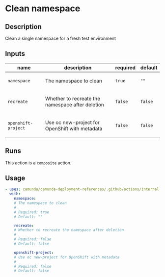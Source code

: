 # Clean namespace

## Description

Clean a single namespace for a fresh test environment

## Inputs

| name | description | required | default |
| --- | --- | --- | --- |
| `namespace` | <p>The namespace to clean</p> | `true` | `""` |
| `recreate` | <p>Whether to recreate the namespace after deletion</p> | `false` | `false` |
| `openshift-project` | <p>Use oc new-project for OpenShift with metadata</p> | `false` | `false` |


## Runs

This action is a `composite` action.

## Usage

```yaml
- uses: camunda/camunda-deployment-references/.github/actions/internal-clean-namespace@main
  with:
    namespace:
    # The namespace to clean
    #
    # Required: true
    # Default: ""

    recreate:
    # Whether to recreate the namespace after deletion
    #
    # Required: false
    # Default: false

    openshift-project:
    # Use oc new-project for OpenShift with metadata
    #
    # Required: false
    # Default: false
```
